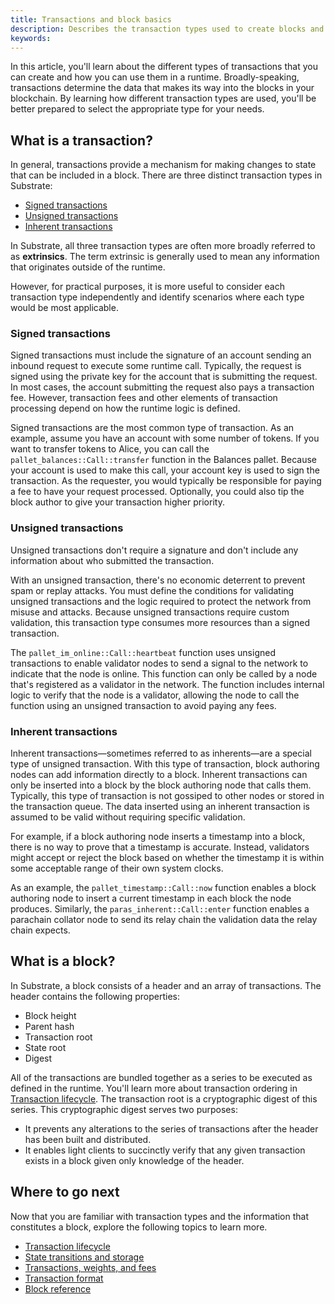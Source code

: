 ```yaml
---
title: Transactions and block basics
description: Describes the transaction types used to create blocks and the basic components of a block.
keywords:
---
```


In this article, you'll learn about the different types of transactions that you can create and how you can use them in a runtime.
Broadly-speaking, transactions determine the data that makes its way into the blocks in your blockchain.
By learning how different transaction types are used, you'll be better prepared to select the appropriate type for your needs.

## What is a transaction?

In general, transactions provide a mechanism for making changes to state that can be included in a block.
There are three distinct transaction types in Substrate:

- [Signed transactions](#signed-transactions)
- [Unsigned transactions](#unsigned-transactions)
- [Inherent transactions](#inherent-transactions)

In Substrate, all three transaction types are often more broadly referred to as **extrinsics**.
The term extrinsic is generally used to mean any information that originates outside of the runtime.

However, for practical purposes, it is more useful to consider each transaction type independently and identify scenarios where each type would be most applicable.

### Signed transactions

Signed transactions must include the signature of an account sending an inbound request to execute some runtime call.
Typically, the request is signed using the private key for the account that is submitting the request.
In most cases, the account submitting the request also pays a transaction fee. However, transaction fees and other elements of transaction processing depend on how the runtime logic is defined.

Signed transactions are the most common type of transaction.
As an example, assume you have an account with some number of tokens.
If you want to transfer tokens to Alice, you can call the `pallet_balances::Call::transfer` function in the Balances pallet.
Because your account is used to make this call, your account key is used to sign the transaction.
As the requester, you would typically be responsible for paying a fee to have your request processed.
Optionally, you could also tip the block author to give your transaction higher priority.

### Unsigned transactions

Unsigned transactions don't require a signature and don't include any information about who submitted the transaction.

With an unsigned transaction, there's no economic deterrent to prevent spam or replay attacks.
You must define the conditions for validating unsigned transactions and the logic required to protect the network from misuse and attacks.
Because unsigned transactions require custom validation, this transaction type consumes more resources than a signed transaction.

The `pallet_im_online::Call::heartbeat` function uses unsigned transactions to enable validator nodes to send a signal to the network to indicate that the node is online.
This function can only be called by a node that's registered as a validator in the network.
The function includes internal logic to verify that the node is a validator, allowing the node to call the function using an unsigned transaction to avoid paying any fees.

### Inherent transactions

Inherent transactions—sometimes referred to as inherents—are a special type of unsigned transaction.
With this type of transaction, block authoring nodes can add information directly to a block.
Inherent transactions can only be inserted into a block by the block authoring node that calls them.
Typically, this type of transaction is not gossiped to other nodes or stored in the transaction queue.
The data inserted using an inherent transaction is assumed to be valid without requiring specific validation.

For example, if a block authoring node inserts a timestamp into a block, there is no way to prove that a timestamp is accurate.
Instead, validators might accept or reject the block based on whether the timestamp it is within some acceptable range of their own system clocks.

As an example, the `pallet_timestamp::Call::now` function enables a block authoring node to insert a current timestamp in each block the node produces.
Similarly, the `paras_inherent::Call::enter` function enables a parachain collator node to send its relay chain the validation data the relay chain expects.

## What is a block?

In Substrate, a block consists of a header and an array of transactions.
The header contains the following properties:

- Block height
- Parent hash
- Transaction root
- State root
- Digest

All of the transactions are bundled together as a series to be executed as defined in the runtime.
You'll learn more about transaction ordering in [Transaction lifecycle](/learn/transaction-lifecycle/).
The transaction root is a cryptographic digest of this series.
This cryptographic digest serves two purposes:

- It prevents any alterations to the series of transactions after the header has been built and distributed.
- It enables light clients to succinctly verify that any given transaction exists in a block given only knowledge of the header.

## Where to go next

Now that you are familiar with transaction types and the information that constitutes a block, explore the following topics to learn more.

- [Transaction lifecycle](/learn/transaction-lifecycle/)
- [State transitions and storage](/learn/state-transitions-and-storage/)
- [Transactions, weights, and fees](/build/tx-weights-fees/)
- [Transaction format](/reference/transaction-format/)
- [Block reference](https://paritytech.github.io/substrate/master/sp_runtime/traits/trait.Block.html)
